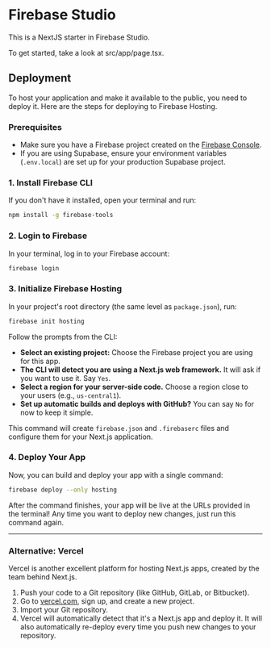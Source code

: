 # Firebase Studio

This is a NextJS starter in Firebase Studio.

To get started, take a look at src/app/page.tsx.

## Deployment

To host your application and make it available to the public, you need to deploy it. Here are the steps for deploying to Firebase Hosting.

### Prerequisites
- Make sure you have a Firebase project created on the [Firebase Console](https://console.firebase.google.com/).
- If you are using Supabase, ensure your environment variables (`.env.local`) are set up for your production Supabase project.

### 1. Install Firebase CLI

If you don't have it installed, open your terminal and run:
```bash
npm install -g firebase-tools
```

### 2. Login to Firebase

In your terminal, log in to your Firebase account:
```bash
firebase login
```

### 3. Initialize Firebase Hosting

In your project's root directory (the same level as `package.json`), run:
```bash
firebase init hosting
```

Follow the prompts from the CLI:
- **Select an existing project:** Choose the Firebase project you are using for this app.
- **The CLI will detect you are using a Next.js web framework.** It will ask if you want to use it. Say `Yes`.
- **Select a region for your server-side code.** Choose a region close to your users (e.g., `us-central1`).
- **Set up automatic builds and deploys with GitHub?** You can say `No` for now to keep it simple.

This command will create `firebase.json` and `.firebaserc` files and configure them for your Next.js application.

### 4. Deploy Your App

Now, you can build and deploy your app with a single command:
```bash
firebase deploy --only hosting
```

After the command finishes, your app will be live at the URLs provided in the terminal! Any time you want to deploy new changes, just run this command again.

---

### Alternative: Vercel

Vercel is another excellent platform for hosting Next.js apps, created by the team behind Next.js.
1.  Push your code to a Git repository (like GitHub, GitLab, or Bitbucket).
2.  Go to [vercel.com](https://vercel.com), sign up, and create a new project.
3.  Import your Git repository.
4.  Vercel will automatically detect that it's a Next.js app and deploy it. It will also automatically re-deploy every time you push new changes to your repository.
